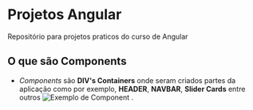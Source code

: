 # Projetos Angular

Repositório para projetos praticos do curso de Angular

## O que são **Components**
* _Components_ são **DIV's Containers** onde seram criados partes da aplicação como por exemplo, **HEADER**, **NAVBAR**, **Slider Cards** entre outros
![Exemplo de Component](C:\Users\victo\OneDrive\Pictures\Screenshots) .
